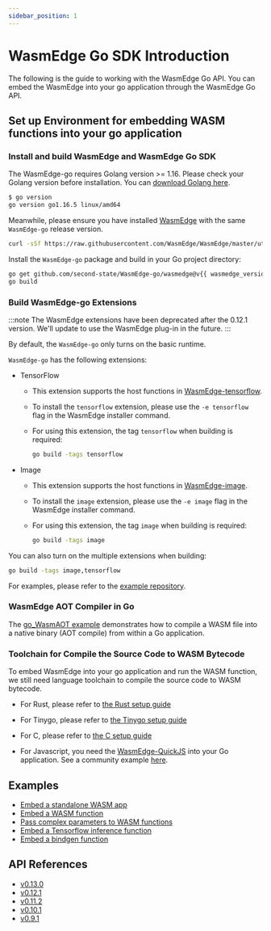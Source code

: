 ```yaml
---
sidebar_position: 1
---
```


# WasmEdge Go SDK Introduction

The following is the guide to working with the WasmEdge Go API. You can embed the WasmEdge into your go application through the WasmEdge Go API.

## Set up Environment for embedding WASM functions into your go application

### Install and build WasmEdge and WasmEdge Go SDK

The WasmEdge-go requires Golang version >= 1.16. Please check your Golang version before installation. You can [download Golang here](https://golang.org/dl/).

```bash
$ go version
go version go1.16.5 linux/amd64
```

Meanwhile, please ensure you have installed [WasmEdge](../../start/install.md#install) with the same `WasmEdge-go` release version.

```bash
curl -sSf https://raw.githubusercontent.com/WasmEdge/WasmEdge/master/utils/install.sh | bash -s -- -v {{ wasmedge_version }}
```

Install the `WasmEdge-go` package and build in your Go project directory:

```bash
go get github.com/second-state/WasmEdge-go/wasmedge@v{{ wasmedge_version }}
go build
```

### Build WasmEdge-go Extensions

<!-- prettier-ignore -->
:::note
The WasmEdge extensions have been deprecated after the 0.12.1 version. We'll update to use the WasmEdge plug-in in the future.
:::

By default, the `WasmEdge-go` only turns on the basic runtime.

`WasmEdge-go` has the following extensions:

- TensorFlow

  - This extension supports the host functions in [WasmEdge-tensorflow](https://github.com/second-state/WasmEdge-tensorflow).
  - To install the `tensorflow` extension, please use the `-e tensorflow` flag in the WasmEdge installer command.
  - For using this extension, the tag `tensorflow` when building is required:

    ```bash
    go build -tags tensorflow
    ```

- Image

  - This extension supports the host functions in [WasmEdge-image](https://github.com/second-state/WasmEdge-image).
  - To install the `image` extension, please use the `-e image` flag in the WasmEdge installer command.
  - For using this extension, the tag `image` when building is required:

    ```bash
    go build -tags image
    ```

You can also turn on the multiple extensions when building:

```bash
go build -tags image,tensorflow
```

For examples, please refer to the [example repository](https://github.com/second-state/WasmEdge-go-examples/).

### WasmEdge AOT Compiler in Go

The [go_WasmAOT example](https://github.com/second-state/WasmEdge-go-examples/tree/master/go_WasmAOT) demonstrates how to compile a WASM file into a native binary (AOT compile) from within a Go application.

### Toolchain for Compile the Source Code to WASM Bytecode

To embed WasmEdge into your go application and run the WASM function, we still need language toolchain to compile the source code to WASM bytecode.

- For Rust, please refer to [the Rust setup guide](../../develop/rust/setup.md)

- For Tinygo, please refer to [the Tinygo setup guide](../../develop/go/hello_world.md)

- For C, please refer to [the C setup guide](../../develop/c/hello_world.md)

- For Javascript, you need the [WasmEdge-QuickJS](https://github.com/second-state/wasmedge-quickjs) into your Go application. See a community example [here](https://github.com/Edgenesis/wasm-shifu-demo).

## Examples

- [Embed a standalone WASM app](app.md)
- [Embed a WASM function](function.md)
- [Pass complex parameters to WASM functions](passing_data.md)
- [Embed a Tensorflow inference function](ai.md)
- [Embed a bindgen function](bindgen.md)

## API References

- [v0.13.0](reference/latest.md)
- [v0.12.1](reference/0.12.x.md)
- [v0.11.2](reference/0.11.x.md)
- [v0.10.1](reference/0.10.x.md)
- [v0.9.1](reference/0.9.x.md)
